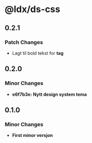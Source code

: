 # @ldx/ds-css

## 0.2.1

### Patch Changes

- Lagt til bold tekst for <b> tag

## 0.2.0

### Minor Changes

- e6f7b3e: Nytt design system tema

## 0.1.0

### Minor Changes

- First minor versjon
